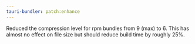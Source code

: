 ```yaml
---
tauri-bundler: patch:enhance
---
```


Reduced the compression level for rpm bundles from 9 (max) to 6. This has almost no effect on file size but should reduce build time by roughly 25%.
